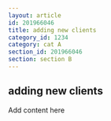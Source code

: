 ```yaml
---
layout: article
id: 201966046
title: adding new clients
category_id: 1234
category: cat A
section_id: 201966046
section: section B
---
```


## adding new clients

Add content here

